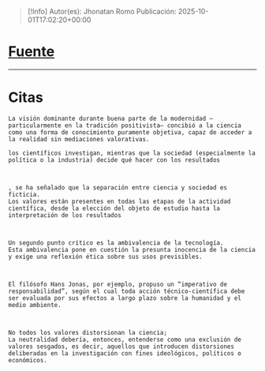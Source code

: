 >[!Info]
>Autor(es): Jhonatan Romo
>Publicación: 2025-10-01T17:02:20+00:00
# [Fuente](https://cienciayfilosofia.com/de-la-neutralidad-valorativa-a-un-nuevo-pacto-social-entre-ciencia-etica-y-tecnologia/)
---
# Citas

	La visión dominante durante buena parte de la modernidad —particularmente en la tradición positivista— concibió a la ciencia como una forma de conocimiento puramente objetiva, capaz de acceder a la realidad sin mediaciones valorativas.

	los científicos investigan, mientras que la sociedad (especialmente la política o la industria) decide qué hacer con los resultados



	, se ha señalado que la separación entre ciencia y sociedad es ficticia.
	Los valores están presentes en todas las etapas de la actividad científica, desde la elección del objeto de estudio hasta la interpretación de los resultados



	Un segundo punto crítico es la ambivalencia de la tecnología.
	Esta ambivalencia pone en cuestión la presunta inocencia de la ciencia y exige una reflexión ética sobre sus usos previsibles.



	El filósofo Hans Jonas, por ejemplo, propuso un “imperativo de responsabilidad”, según el cual toda acción técnico-científica debe ser evaluada por sus efectos a largo plazo sobre la humanidad y el medio ambiente.



	No todos los valores distorsionan la ciencia;
	La neutralidad debería, entonces, entenderse como una exclusión de valores sesgados, es decir, aquellos que introducen distorsiones deliberadas en la investigación con fines ideológicos, políticos o económicos.